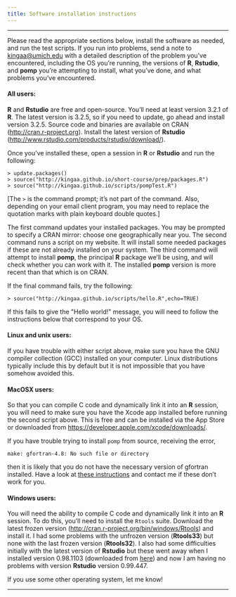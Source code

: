 ```yaml
---
title: Software installation instructions
---
```


------------------------------

Please read the appropriate sections below, install the software as needed, and run the test scripts.
If you run into problems, send a note to kingaa@umich.edu with a detailed description of the problem you've encountered, including the OS you’re running, the versions of **R**, **Rstudio**, and **pomp** you’re attempting to install, what you’ve done, and what problems you’ve encountered.

#### All users:

**R** and **Rstudio** are free and open-source.
You’ll need at least version 3.2.1 of **R**.
The latest version is 3.2.5, so if you need to update, go ahead and install version 3.2.5.
Source code and binaries are available on CRAN (http://cran.r-project.org).
Install the latest version of **Rstudio** (http://www.rstudio.com/products/rstudio/download/).  

Once you’ve installed these, open a session in **R** or **Rstudio** and run the following:

```
> update.packages()
> source("http://kingaa.github.io/short-course/prep/packages.R")
> source("http://kingaa.github.io/scripts/pompTest.R")
```

[The `>` is the command prompt; it’s not part of the command.
Also, depending on your email client program, you may need to replace the quotation marks with plain keyboard double quotes.]

The first command updates your installed packages.
You may be prompted to specify a CRAN mirror: choose one geographically near you.
The second command runs a script on my website.
It will install some needed packages if these are not already installed on your system.
The third command will attempt to install **pomp**, the principal **R** package we’ll be using, and will check whether you can work with it.
The installed **pomp** version is more recent than that which is on CRAN.

If the final command fails, try the following:
```
> source("http://kingaa.github.io/scripts/hello.R",echo=TRUE)
```
If this fails to give the "Hello world!" message, you will need to follow the instructions below that correspond to your OS.

#### Linux and unix users:

If you have trouble with either script above, make sure you have the GNU compiler collection (GCC) installed on your computer.
Linux distributions typically include this by default but it is not impossible that you have somehow avoided this.

#### MacOSX users:

So that you can compile C code and dynamically link it into an **R** session, you will need to make sure you have the Xcode app installed before running the second script above.
This is free and can be installed via the App Store or downloaded from https://developer.apple.com/xcode/downloads/.

If you have trouble trying to install `pomp` from source, receiving the error,

```
make: gfortran-4.8: No such file or directory
```

then it is likely that you do not have the necessary version of gfortran installed.
Have a look at [these instructions](http://kingaa.github.io/mac-fortran.html) and contact me if these don’t work for you.

#### Windows users:

You will need the ability to compile C code and dynamically link it into an **R** session.
To do this, you’ll need to install the `Rtools` suite.
Download the latest frozen version (http://cran.r-project.org/bin/windows/Rtools) and install it.
I had some problems with the unfrozen version (**Rtools33**) but none with the last frozen version (**Rtools32**).
I also had some difficulties initially with the latest version of **Rstudio** but these went away when I installed version 0.98.1103 (downloaded from [here](https://support.rstudio.com/hc/en-us/articles/206569407-Older-Versions-of-RStudio-Desktop)) and now I am having no problems with version **Rstudio** version 0.99.447.

If you use some other operating system, let me know!

------------------------------
